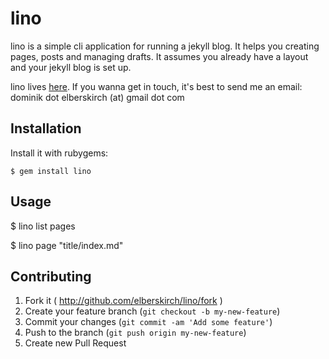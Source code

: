 # lino

lino is a simple cli application for running a jekyll blog. It helps you creating pages, posts and managing drafts. 
It assumes you already have a layout and your jekyll blog is set up.

lino lives [here](https://www.github.com/elberskirch/lino). 
If you wanna get in touch, it's best to send me an email: dominik dot elberskirch (at) gmail dot com 

## Installation
Install it with rubygems:

    $ gem install lino

## Usage

   $ lino list pages

   $ lino page "title/index.md"



## Contributing

1. Fork it ( http://github.com/elberskirch/lino/fork )
2. Create your feature branch (`git checkout -b my-new-feature`)
3. Commit your changes (`git commit -am 'Add some feature'`)
4. Push to the branch (`git push origin my-new-feature`)
5. Create new Pull Request
